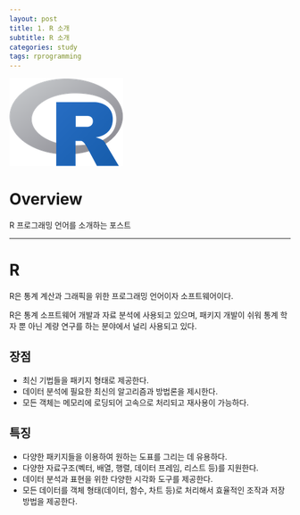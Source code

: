 ```yaml
---
layout: post
title: 1. R 소개
subtitle: R 소개
categories: study
tags: rprogramming
---
```


![r](/assets/img/logo/r-logo.png)

# Overview

R 프로그래밍 언어를 소개하는 포스트

***

# R

R은 통계 계산과 그래픽을 위한 프로그래밍 언어이자 소프트웨어이다.

R은 통계 소프트웨어 개발과 자료 분석에 사용되고 있으며, 패키지 개발이 쉬워 통계 학자 뿐 아닌 계량 연구를 하는 분야에서 널리 사용되고 있다.

## 장점

- 최신 기법들을 패키지 형태로 제공한다.
- 데이터 분석에 필요한 최신의 알고리즘과 방법론을 제시한다.
- 모든 객체는 메모리에 로딩되어 고속으로 처리되고 재사용이 가능하다.

## 특징

- 다양한 패키지들을 이용하여 원하는 도표를 그리는 데 유용하다.
- 다양한 자료구조(벡터, 배열, 행렬, 데이터 프레임, 리스트 등)를 지원한다.
- 데이터 분석과 표현을 위한 다양한 시각화 도구를 제공한다.
- 모든 데이터를 객체 형태(데이터, 함수, 차트 등)로 처리해서 효율적인 조작과 저장방법을 제공한다.
